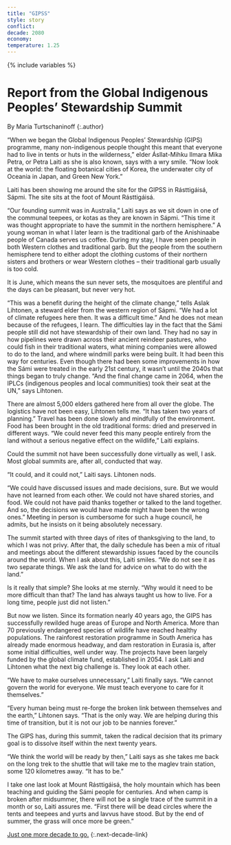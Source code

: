 ```yaml
---
title: "GIPSS"
style: story
conflict: 
decade: 2080
economy: 
temperature: 1.25
---
```


{% include variables %}

# Report from the Global Indigenous Peoples’ Stewardship Summit

By Maria Turtschaninoff
{:.author}

“When we began the Global Indigenous Peoples’ Stewardship (GIPS) programme, many non-indigenous people thought this meant that everyone had to live in tents or huts in the wilderness,” elder Ásllat-Mihku Ilmara Mika Petra, or Petra Laiti as she is also known, says with a wry smile. “Now look at the world: the floating botanical cities of Korea, the underwater city of Oceania in Japan, and Green New York.”

Laiti has been showing me around the site for the GIPSS in Rásttigáisá, Sápmi. The site sits at the foot of Mount Rásttigáisá.

“Our founding summit was in Australia,” Laiti says as we sit down in one of the communal teepees, or kotas as they are known in Sápmi. “This time it was thought appropriate to have the summit in the northern hemisphere.” A young woman in what I later learn is the traditional garb of the Anishinaabe people of Canada serves us coffee. During my stay, I have seen people in both Western clothes and traditional garb. But the people from the southern hemisphere tend to either adopt the clothing customs of their northern sisters and brothers or wear Western clothes – their traditional garb usually is too cold.

It is June, which means the sun never sets, the mosquitoes are plentiful and the days can be pleasant, but never very hot.

“This was a benefit during the height of the climate change,” tells Aslak Lihtonen, a steward elder from the western region of Sápmi. “We had a lot of climate refugees here then. It was a difficult time.” And he does not mean because of the refugees, I learn. The difficulties lay in the fact that the Sámi people still did not have stewardship of their own land. They had no say in how pipelines were drawn across their ancient reindeer pastures, who could fish in their traditional waters, what mining companies were allowed to do to the land, and where windmill parks were being built. It had been this way for centuries. Even though there had been some improvements in how the Sámi were treated in the early 21st century, it wasn’t until the 2040s that things began to truly change. “And the final change came in 2064, when the IPLCs (indigenous peoples and local communities) took their seat at the UN,” says Lihtonen.

There are almost 5,000 elders gathered here from all over the globe. The logistics have not been easy, Lihtonen tells me. “It has taken two years of planning.” Travel has been done slowly and mindfully of the environment. Food has been brought in the old traditional forms: dried and preserved in different ways. “We could never feed this many people entirely from the land without a serious negative effect on the wildlife,” Laiti explains.

Could the summit not have been successfully done virtually as well, I ask. Most global summits are, after all, conducted that way.

“It could, and it could not,” Laiti says. Lihtonen nods.

“We could have discussed issues and made decisions, sure. But we would have not learned from each other. We could not have shared stories, and food. We could not have paid thanks together or talked to the land together. And so, the decisions we would have made might have been the wrong ones.” Meeting in person is cumbersome for such a huge council, he admits, but he insists on it being absolutely necessary.

The summit started with three days of rites of thanksgiving to the land, to which I was not privy. After that, the daily schedule has been a mix of ritual and meetings about the different stewardship issues faced by the councils around the world. When I ask about this, Laiti smiles. “We do not see it as two separate things. We ask the land for advice on what to do with the land.”

Is it really that simple? She looks at me sternly. “Why would it need to be more difficult than that? The land has always taught us how to live. For a long time, people just did not listen.”

But now we listen. Since its formation nearly 40 years ago, the GIPS has successfully rewilded huge areas of Europe and North America. More than 70 previously endangered species of wildlife have reached healthy populations. The rainforest restoration programme in South America has already made enormous headway, and dam restoration in Eurasia is, after some initial difficulties, well under way. The projects have been largely funded by the global climate fund, established in 2054. I ask Laiti and Lihtonen what the next big challenge is. They look at each other.

“We have to make ourselves unnecessary,” Laiti finally says. “We cannot govern the world for everyone. We must teach everyone to care for it themselves.”

“Every human being must re-forge the broken link between themselves and the earth,” Lihtonen says. “That is the only way. We are helping during this time of transition, but it is not our job to be nannies forever.”

The GIPS has, during this summit, taken the radical decision that its primary goal is to dissolve itself within the next twenty years.

“We think the world will be ready by then,” Laiti says as she takes me back on the long trek to the shuttle that will take me to the maglev train station, some 120 kilometres away. “It has to be.”

I take one last look at Mount Rásttigáisá, the holy mountain which has been teaching and guiding the Sámi people for centuries. And when camp is broken after midsummer, there will not be a single trace of the summit in a month or so, Laiti assures me. “First there will be dead circles where the tents and teepees and yurts and lavvus have stood. But by the end of summer, the grass will once more be green.”

[Just one more decade to go.](chapter_the-end-of-nation-states.html)
{:.next-decade-link}
